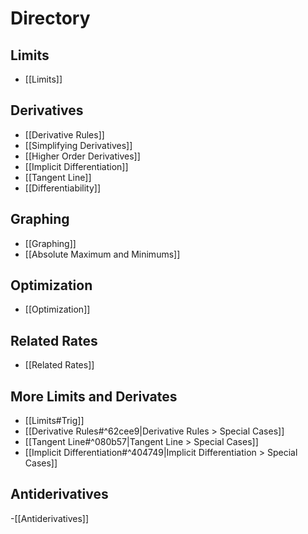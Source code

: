 # Directory
## Limits
- [[Limits]]
## Derivatives
- [[Derivative Rules]]
- [[Simplifying Derivatives]]
- [[Higher Order Derivatives]]
- [[Implicit Differentiation]]
- [[Tangent Line]]
- [[Differentiability]]
## Graphing
- [[Graphing]]
- [[Absolute Maximum and Minimums]]
## Optimization
- [[Optimization]]
## Related Rates
- [[Related Rates]]
## More Limits and Derivates
- [[Limits#Trig]]
- [[Derivative Rules#^62cee9|Derivative Rules > Special Cases]]
- [[Tangent Line#^080b57|Tangent Line > Special Cases]]
- [[Implicit Differentiation#^404749|Implicit Differentiation > Special Cases]]
## Antiderivatives
-[[Antiderivatives]]